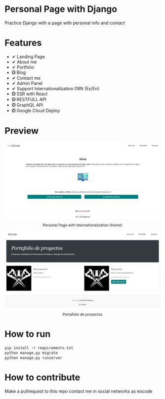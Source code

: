 # Personal Page with Django

Practice Django with a page with personal info and contact

# Features
* ✔ Landing Page
* ✔ About me
* ✔ Portfolio
* ❎ Blog
* ✔ Contact me
* ✔ Admin Panel
* ✔ Support Internationalization I18N (Es/En)
* ❎ SSR with React
* ❎ RESTFULL API
* ❎ GraphQL API
* ❎ Google Cloud Deploy

# Preview

<div align="center">
  <img src="img/Home.png">
  <small><p>Personal Page with Internationalization (Home)</p></small>
</div>

<div align="center">
  <img src="img/2.png">
  <small><p>Portafolio de proyectos</p></small>
</div>

# How to run

```shell
pip install -r requirements.txt
python manage.py migrate
python manage.py runserver
```

# How to contribute

Make a pullrequest to this repo contact me in social networks as eocode